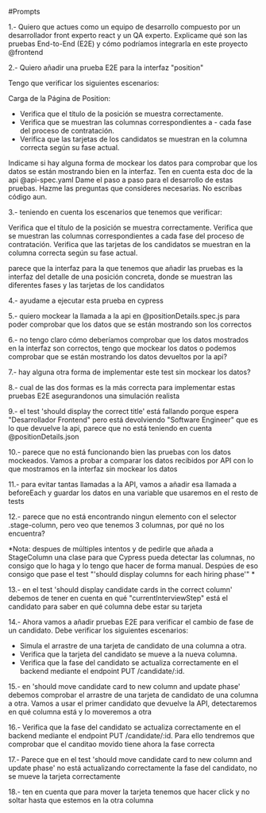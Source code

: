 #Prompts

1.- Quiero que actues como un equipo de desarrollo compuesto por un desarrollador front experto react y un QA experto. Explicame qué son las pruebas End-to-End (E2E) y cómo podríamos integrarla en este proyecto @frontend 


2.- Quiero añadir una prueba E2E para la interfaz "position"

Tengo que verificar los siguientes escenarios:

Carga de la Página de Position:
 - Verifica que el título de la posición se muestra correctamente.
 - Verifica que se muestran las columnas correspondientes a  - cada fase del proceso de contratación.
 - Verifica que las tarjetas de los candidatos se muestran en la columna correcta según su fase actual.

Indicame si hay alguna forma de mockear los datos para comprobar que los datos se están mostrando bien en la interfaz. Ten en cuenta esta doc de la api @api-spec.yaml 
Dame el paso a paso para el desarrollo de estas pruebas. Hazme las preguntas que consideres necesarias. No escribas código aun. 

3.- teniendo en cuenta los escenarios que tenemos que verificar:

Verifica que el título de la posición se muestra correctamente.
Verifica que se muestran las columnas correspondientes a cada fase del proceso de contratación.
Verifica que las tarjetas de los candidatos se muestran en la columna correcta según su fase actual.

parece que la interfaz para la que tenemos que añadir las pruebas es la interfaz del detalle de una posición concreta, donde se muestran las diferentes fases y las tarjetas de los candidatos

4.- ayudame a ejecutar esta prueba en cypress

5.- quiero mockear la llamada a la api en @positionDetails.spec.js  para poder comprobar que los datos que se están mostrando son los correctos

6.- no tengo claro cómo deberíamos comprobar que los datos mostrados en la interfaz son correctos, tengo que mockear los datos o podemos comprobar que se están mostrando los datos devueltos por la api?

7.- hay alguna otra forma de implementar este test sin mockear los datos?

8.- cual de las dos formas es la más correcta para implementar estas pruebas E2E  asegurandonos una simulación realista 

9.- el test 'should display the correct title' está fallando porque espera "Desarrollador Frontend" pero está devolviendo "Software Engineer" que es lo que devuelve la api, parece que no está teniendo en cuenta @positionDetails.json 

10.- parece que no está funcionando bien las pruebas con los datos mockeados. Vamos a probar a comparar los datos recibidos por API con lo que mostramos en la interfaz sin mockear los datos

11.- para evitar tantas llamadas a la API, vamos a añadir esa llamada a beforeEach y guardar los datos en una variable que usaremos en el resto de tests

12.- parece que no está encontrando ningun elemento con el selector .stage-column, pero veo que tenemos 3 columnas, por qué no los encuentra?

*Nota: despues de múltiples intentos y de pedirle que añada a StageColumn una clase para que Cypress pueda detectar las columnas, no consigo que lo haga y lo tengo que hacer de forma manual. Despúes de eso consigo que pase el test "'should display columns for each hiring phase'" *

13.- en el test 'should display candidate cards in the correct column' debemos de tener en cuenta en qué "currentInterviewStep" está el candidato para saber en qué columna debe estar su tarjeta

14.- Ahora vamos a añadir pruebas E2E para verificar el cambio de fase de un candidato. Debe verificar los siguientes escenarios:

- Simula el arrastre de una tarjeta de candidato de una columna a otra.
- Verifica que la tarjeta del candidato se mueve a la nueva columna.
- Verifica que la fase del candidato se actualiza correctamente en el backend mediante el endpoint PUT /candidate/:id.

15.- en 'should move candidate card to new column and update phase' debemos comprobar el arrastre de una tarjeta de candidato de una columna a otra. Vamos a usar el primer candidato que devuelve la API, detectaremos en qué columna está y lo moveremos a otra

16.- Verifica que la fase del candidato se actualiza correctamente en el backend mediante el endpoint PUT /candidate/:id. Para ello tendremos que comprobar que el canditao movido tiene ahora la fase correcta

17.- Parece que en el test 'should move candidate card to new column and update phase' no está actualizando correctamente la fase del candidato, no se mueve la tarjeta correctamente

18.- ten en cuenta que para mover la tarjeta tenemos que hacer click y no soltar hasta que estemos en la otra columna